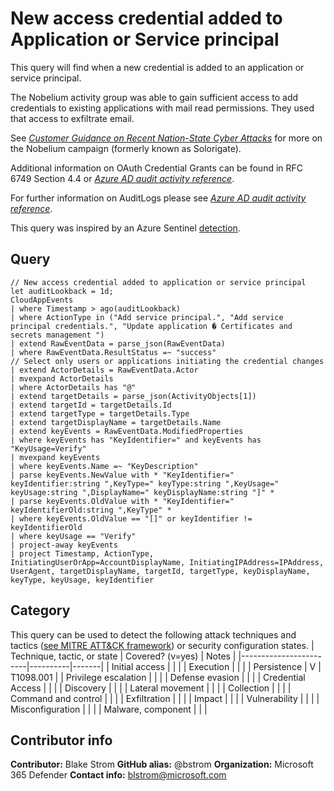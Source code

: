 # New access credential added to Application or Service principal

This query will find when a new credential is added to an application or service principal.

The Nobelium activity group was able to gain sufficient access to add credentials to existing applications with mail read permissions. They used that access to exfiltrate email.

See [*Customer Guidance on Recent Nation-State Cyber Attacks*](https://msrc-blog.microsoft.com/2020/12/13/customer-guidance-on-recent-nation-state-cyber-attacks/) for more on the Nobelium campaign (formerly known as Solorigate).

Additional information on OAuth Credential Grants can be found in RFC 6749 Section 4.4 or [*Azure AD audit activity reference*](https://docs.microsoft.com/azure/active-directory/develop/v2-oauth2-client-creds-grant-flow).

For further information on AuditLogs please see [*Azure AD audit activity reference*](https://docs.microsoft.com/azure/active-directory/reports-monitoring/reference-audit-activities).

This query was inspired by an Azure Sentinel [detection](https://github.com/Azure/Azure-Sentinel/blob/master/Detections/AuditLogs/NewAppOrServicePrincipalCredential.yaml).

## Query

```kusto
// New access credential added to application or service principal
let auditLookback = 1d;
CloudAppEvents
| where Timestamp > ago(auditLookback)
| where ActionType in ("Add service principal.", "Add service principal credentials.", "Update application � Certificates and secrets management ")
| extend RawEventData = parse_json(RawEventData)
| where RawEventData.ResultStatus =~ "success"
// Select only users or applications initiating the credential changes
| extend ActorDetails = RawEventData.Actor
| mvexpand ActorDetails
| where ActorDetails has "@"
| extend targetDetails = parse_json(ActivityObjects[1])
| extend targetId = targetDetails.Id
| extend targetType = targetDetails.Type
| extend targetDisplayName = targetDetails.Name
| extend keyEvents = RawEventData.ModifiedProperties
| where keyEvents has "KeyIdentifier=" and keyEvents has "KeyUsage=Verify"
| mvexpand keyEvents
| where keyEvents.Name =~ "KeyDescription"
| parse keyEvents.NewValue with * "KeyIdentifier=" keyIdentifier:string ",KeyType=" keyType:string ",KeyUsage=" keyUsage:string ",DisplayName=" keyDisplayName:string "]" *
| parse keyEvents.OldValue with * "KeyIdentifier=" keyIdentifierOld:string ",KeyType" *
| where keyEvents.OldValue == "[]" or keyIdentifier != keyIdentifierOld
| where keyUsage == "Verify"
| project-away keyEvents
| project Timestamp, ActionType, InitiatingUserOrApp=AccountDisplayName, InitiatingIPAddress=IPAddress, UserAgent, targetDisplayName, targetId, targetType, keyDisplayName, keyType, keyUsage, keyIdentifier
```

## Category

This query can be used to detect the following attack techniques and tactics ([see MITRE ATT&CK framework](https://attack.mitre.org/)) or security configuration states.
| Technique, tactic, or state | Covered? (v=yes) | Notes |
|------------------------|----------|-------|
| Initial access |  |  |
| Execution |  |  |
| Persistence | V | T1098.001 |
| Privilege escalation |  |  |
| Defense evasion |  |  |
| Credential Access |  |  |
| Discovery |  |  |
| Lateral movement |  |  |
| Collection |  |  |
| Command and control |  |  |
| Exfiltration |  |  |
| Impact |  |  |
| Vulnerability |  |  |
| Misconfiguration |  |  |
| Malware, component |  |  |

## Contributor info

**Contributor:** Blake Strom
**GitHub alias:** @bstrom
**Organization:** Microsoft 365 Defender
**Contact info:** blstrom@microsoft.com
